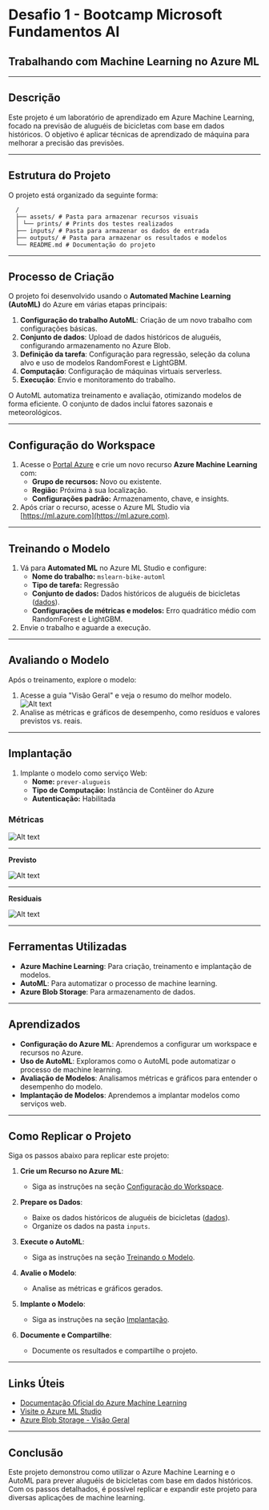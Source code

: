 # Desafio 1 - Bootcamp Microsoft Fundamentos AI

## Trabalhando com Machine Learning no Azure ML

---

## Descrição
Este projeto é um laboratório de aprendizado em Azure Machine Learning, focado na previsão de aluguéis de bicicletas com base em dados históricos. O objetivo é aplicar técnicas de aprendizado de máquina para melhorar a precisão das previsões.

---

## Estrutura do Projeto
O projeto está organizado da seguinte forma:

      /
      ├── assets/ # Pasta para armazenar recursos visuais
      │ └── prints/ # Prints dos testes realizados
      ├── inputs/ # Pasta para armazenar os dados de entrada
      ├── outputs/ # Pasta para armazenar os resultados e modelos
      └── README.md # Documentação do projeto


---

## Processo de Criação
O projeto foi desenvolvido usando o **Automated Machine Learning (AutoML)** do Azure em várias etapas principais:

1. **Configuração do trabalho AutoML**: Criação de um novo trabalho com configurações básicas.
2. **Conjunto de dados**: Upload de dados históricos de aluguéis, configurando armazenamento no Azure Blob.
3. **Definição da tarefa**: Configuração para regressão, seleção da coluna alvo e uso de modelos RandomForest e LightGBM.
4. **Computação**: Configuração de máquinas virtuais serverless.
5. **Execução**: Envio e monitoramento do trabalho.

O AutoML automatiza treinamento e avaliação, otimizando modelos de forma eficiente. O conjunto de dados inclui fatores sazonais e meteorológicos.

---

## Configuração do Workspace

1. Acesse o [Portal Azure](https://portal.azure.com) e crie um novo recurso **Azure Machine Learning** com:
   - **Grupo de recursos:** Novo ou existente.
   - **Região:** Próxima à sua localização.
   - **Configurações padrão:** Armazenamento, chave, e insights.
2. Após criar o recurso, acesse o Azure ML Studio via [https://ml.azure.com](https://ml.azure.com).

---

## Treinando o Modelo

1. Vá para **Automated ML** no Azure ML Studio e configure:
   - **Nome do trabalho:** `mslearn-bike-automl`
   - **Tipo de tarefa:** Regressão
   - **Conjunto de dados:** Dados históricos de aluguéis de bicicletas ([dados](https://aka.ms/bike-rentals)).
   - **Configurações de métricas e modelos:** Erro quadrático médio com RandomForest e LightGBM.
2. Envie o trabalho e aguarde a execução.

---

## Avaliando o Modelo

Após o treinamento, explore o modelo:

1. Acesse a guia "Visão Geral" e veja o resumo do melhor modelo.
   ![Alt text](assets/prints/imagem-modelo.png)
2. Analise as métricas e gráficos de desempenho, como resíduos e valores previstos vs. reais.

---

## Implantação

1. Implante o modelo como serviço Web:
   - **Nome:** `prever-alugueis`
   - **Tipo de Computação:** Instância de Contêiner do Azure
   - **Autenticação:** Habilitada

### Métricas

![Alt text](assets/prints/imagem-metricas.png)

---

**Previsto**

![Alt text](assets/prints/imagem-previsto.png)

---

**Residuais**

![Alt text](assets/prints/imagem-residuais.png)

---

## Ferramentas Utilizadas
- **Azure Machine Learning**: Para criação, treinamento e implantação de modelos.
- **AutoML**: Para automatizar o processo de machine learning.
- **Azure Blob Storage**: Para armazenamento de dados.

---

## Aprendizados
- **Configuração do Azure ML**: Aprendemos a configurar um workspace e recursos no Azure.
- **Uso de AutoML**: Exploramos como o AutoML pode automatizar o processo de machine learning.
- **Avaliação de Modelos**: Analisamos métricas e gráficos para entender o desempenho do modelo.
- **Implantação de Modelos**: Aprendemos a implantar modelos como serviços web.

---

## Como Replicar o Projeto
Siga os passos abaixo para replicar este projeto:

1. **Crie um Recurso no Azure ML**:
   - Siga as instruções na seção [Configuração do Workspace](#configuração-do-workspace).

2. **Prepare os Dados**:
   - Baixe os dados históricos de aluguéis de bicicletas ([dados](https://aka.ms/bike-rentals)).
   - Organize os dados na pasta `inputs`.

3. **Execute o AutoML**:
   - Siga as instruções na seção [Treinando o Modelo](#treinando-o-modelo).

4. **Avalie o Modelo**:
   - Analise as métricas e gráficos gerados.

5. **Implante o Modelo**:
   - Siga as instruções na seção [Implantação](#implantação).

6. **Documente e Compartilhe**:
   - Documente os resultados e compartilhe o projeto.

---

## Links Úteis
- [Documentação Oficial do Azure Machine Learning](https://docs.microsoft.com/en-us/azure/machine-learning/)
- [Visite o Azure ML Studio](https://ml.azure.com/)
- [Azure Blob Storage - Visão Geral](https://azure.microsoft.com/en-us/services/storage/blobs/)

---

## Conclusão
Este projeto demonstrou como utilizar o Azure Machine Learning e o AutoML para prever aluguéis de bicicletas com base em dados históricos. Com os passos detalhados, é possível replicar e expandir este projeto para diversas aplicações de machine learning.
